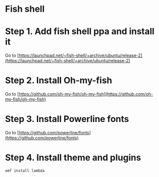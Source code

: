 Fish shell
==========

# Step 1. Add fish shell ppa and install it
Go to [https://launchpad.net/~fish-shell/+archive/ubuntu/release-2](https://launchpad.net/~fish-shell/+archive/ubuntu/release-2)

# Step 2. Install Oh-my-fish
Go to [https://github.com/oh-my-fish/oh-my-fish](https://github.com/oh-my-fish/oh-my-fish)

# Step 3. Install Powerline fonts
Go to [https://github.com/powerline/fonts](https://github.com/powerline/fonts)

# Step 4. Install theme and plugins
```bash
omf install lambda
```
